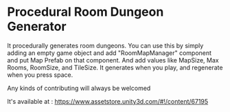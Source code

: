 # Procedural Room Dungeon Generator

It procedurally generates room dungeons. You can use this by simply adding an empty game object and add "RoomMapManager" component and put Map Prefab on that component. And add values like MapSize, Max Rooms, RoomSize, and TileSize. It generates when you play, and regenerate when you press space.

Any kinds of contributing will always be welcomed

It's available at : https://www.assetstore.unity3d.com/#!/content/67195
